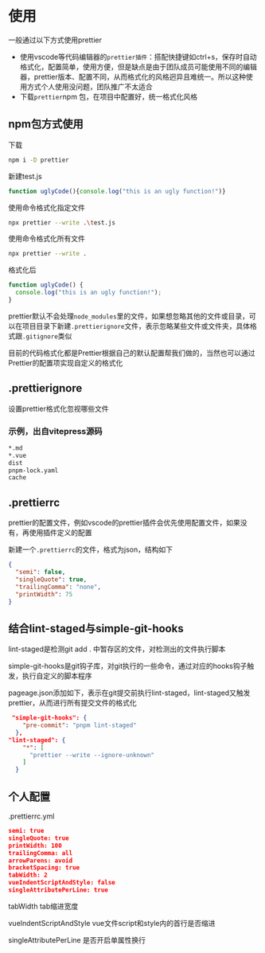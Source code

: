 # 使用

一般通过以下方式使用prettier

- 使用vscode等代码编辑器的`prettier插件`：搭配快捷键如ctrl+s，保存时自动格式化，配置简单，使用方便，但是缺点是由于团队成员可能使用不同的编辑器，prettier版本、配置不同，从而格式化的风格迥异且难统一。所以这种使用方式个人使用没问题，团队推广不太适合
- 下载`prettier`npm 包，在项目中配置好，统一格式化风格

## npm包方式使用

下载

```sh
npm i -D prettier
```

新建test.js

```js
function uglyCode(){console.log("this is an ugly function!")}
```

使用命令格式化指定文件

```sh
npx prettier --write .\test.js
```

使用命令格式化所有文件

```sh
npx prettier --write .
```

格式化后

```js
function uglyCode() {
  console.log("this is an ugly function!");
}
```

prettier默认不会处理`node_modules`里的文件，如果想忽略其他的文件或目录，可以在项目目录下新建`.prettierignore`文件，表示忽略某些文件或文件夹，具体格式跟`.gitignore`类似

目前的代码格式化都是Prettier根据自己的默认配置帮我们做的，当然也可以通过Prettier的配置项实现自定义的格式化

## .prettierignore

设置prettier格式化忽视哪些文件

### 示例，出自vitepress源码

```sh
*.md
*.vue
dist
pnpm-lock.yaml
cache
```

## .prettierrc

prettier的配置文件，例如vscode的prettier插件会优先使用配置文件，如果没有，再使用插件定义的配置

新建一个`.prettierrc`的文件，格式为json，结构如下

```json
{
  "semi": false,
  "singleQuote": true,
  "trailingComma": "none",
  "printWidth": 75
}
```

## 结合lint-staged与simple-git-hooks

lint-staged是检测git add . 中暂存区的文件，对检测出的文件执行脚本

simple-git-hooks是git钩子库，对git执行的一些命令，通过对应的hooks钩子触发，执行自定义的脚本程序

pageage.json添加如下，表示在git提交前执行lint-staged，lint-staged又触发prettier，从而进行所有提交文件的格式化

```json
 "simple-git-hooks": {
    "pre-commit": "pnpm lint-staged"
  },  
"lint-staged": {
    "*": [
      "prettier --write --ignore-unknown"
    ]
  }
```

## 个人配置

.prettierrc.yml

```json
semi: true
singleQuote: true
printWidth: 100
trailingComma: all
arrowParens: avoid
bracketSpacing: true
tabWidth: 2
vueIndentScriptAndStyle: false
singleAttributePerLine: true
```

tabWidth tab缩进宽度

vueIndentScriptAndStyle vue文件script和style内的首行是否缩进

singleAttributePerLine 是否开启单属性换行

